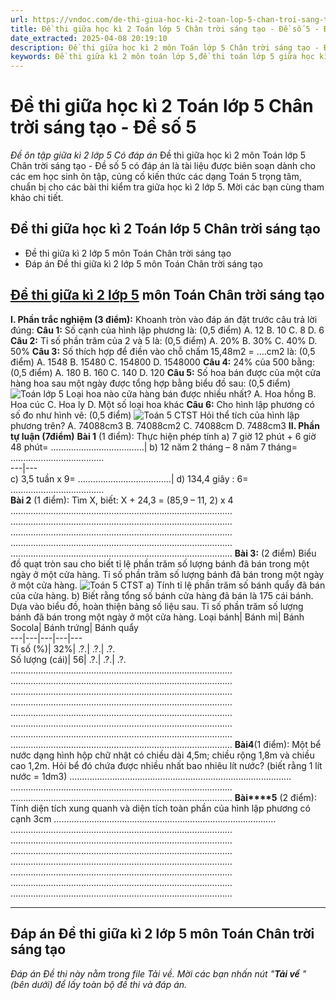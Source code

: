 ```yaml
---
url: https://vndoc.com/de-thi-giua-hoc-ki-2-toan-lop-5-chan-troi-sang-tao-de-so-5-336579
title: Đề thi giữa học kì 2 Toán lớp 5 Chân trời sáng tạo - Đề số 5 - Đề ôn tập giữa kì 2 lớp 5 Có đáp án - VnDoc.com
date_extracted: 2025-04-08 20:19:10
description: Đề thi giữa học kì 2 môn Toán lớp 5 Chân trời sáng tạo - Đề số 5 có đáp án là đề ôn tập cho các em học sinh tham khảo, củng cố kiến thức chuẩn bị cho bài thi giữa học kì 2 lớp 5.
keywords: Đề thi giữa kì 2 môn toán lớp 5,đề thi toán lớp 5 giữa học kì 2,đề thi giữa kì 2 lớp 5 môn toán,đề thi giữa kì 2 toán 5,Đề thi giữa học kì 2 môn toán lớp 5,Đề kiểm tra học kì 2 lớp 5,đề thi giữa học kì 2 lớp 5,ôn thi giữa học kì 2 môn toán lớp 5,đề thi học kì 2 lớp 5,đề thi học kì 2 lớp 5 môn toán,Đề thi giữa học kì 2 lớp 5 môn Toán có đáp án,đề kiểm tra giữa kì 2 lớp 5,Đề thi giữa học kì 2 môn Toán lớp 5 Chân trời sáng tạo,Đề thi giữa kì 2 Toán 5 Chân trời sáng tạo
---
```


# Đề thi giữa học kì 2 Toán lớp 5 Chân trời sáng tạo - Đề số 5
 _Đề ôn tập giữa kì 2 lớp 5 Có đáp án_
Đề thi giữa học kì 2 môn Toán lớp 5 Chân trời sáng tạo - Đề số 5 có đáp án là tài liệu được biên soạn dành cho các em học sinh ôn tập, củng cố kiến thức các dạng Toán 5 trọng tâm, chuẩn bị cho các bài thi kiểm tra giữa học kì 2 lớp 5. Mời các bạn cùng tham khảo chi tiết.
## Đề thi giữa học kì 2 Toán lớp 5 Chân trời sáng tạo
  * Đề thi giữa kì 2 lớp 5 môn Toán Chân trời sáng tạo
  * Đáp án Đề thi giữa kì 2 lớp 5 môn Toán Chân trời sáng tạo

## **[Đề thi giữa kì 2 lớp 5](<https://vndoc.com/de-thi-giua-ki-2-lop5>) môn Toán Chân trời sáng tạo**
**I. Phần trắc nghiệm \(3 điểm\):** Khoanh tròn vào đáp án đặt trước câu trả lời đúng:
**Câu 1:** Số cạnh của hình lập phương là: \(0,5 điểm\)
A. 12
B. 10
C. 8
D. 6
**Câu 2:** Tỉ số phần trăm của 2 và 5 là: \(0,5 điểm\)
A. 20%
B. 30%
C. 40%
D. 50%
**Câu 3:** Số thích hợp để điền vào chỗ chấm 15,48m2 = ….cm2 là: \(0,5 điểm\)
A. 1548
B. 15480
C. 154800
D. 1548000
**Câu 4:** 24% của 500 bằng: \(0,5 điểm\)
A. 180
B. 160
C. 140
D. 120
**Câu 5:** Số hoa bán được của một cửa hàng hoa sau một ngày được tổng hợp bằng biểu đồ sau: \(0,5 điểm\)
![Toán lớp 5](https://i.vdoc.vn/data/image/2025/02/18/toan-5ctst-2.jpg)
Loại hoa nào cửa hàng bán được nhiều nhất?
A. Hoa hồng
B. Hoa cúc
C. Hoa ly
D. Một số loại hoa khác
**Câu 6:** Cho hình lập phương có số đo như hình vẽ: \(0,5 điểm\)
![Toán 5 CTST](https://i.vdoc.vn/data/image/2025/02/18/toan-5ctst-3.jpg)
Hỏi thể tích của hình lập phương trên?
A. 74088cm3
B. 74088cm2
C. 74088cm
D. 7488cm3
**II. Phần tự luận \(****7****điểm\)**
**Bài 1** \(1 điểm\): Thực hiện phép tính
a\) 7 giờ 12 phút + 6 giờ 48 phút= ….……………………………| b\) 12 năm 2 tháng – 8 năm 7 tháng= ….……………………………  
---|---  
c\) 3,5 tuần x 9= ….……………………………| d\) 134,4 giây : 6= ….……………………………  
**Bài 2** \(1 điểm\): Tìm X, biết: X + 24,3 = \(85,9 – 11, 2\) x 4
….…………………………………………………………………………
….…………………………………………………………………………
….…………………………………………………………………………
….…………………………………………………………………………
….…………………………………………………………………………
**Bài 3:** \(2 điểm\)
Biểu đồ quạt tròn sau cho biết tỉ lệ phần trăm số lượng bánh đã bán trong một ngày ở một cửa hàng.
Tỉ số phần trăm số lượng bánh đã bán trong một ngày ở một cửa hàng.
![Toán 5 CTST](https://i.vdoc.vn/data/image/2025/02/18/toan-5ctst-4.jpg)
a\) Tính tỉ lệ phần trăm số bánh quẩy đã bán của cửa hàng.
b\) Biết rằng tổng số bánh cửa hàng đã bán là 175 cái bánh. Dựa vào biểu đồ, hoàn thiện bảng số liệu sau.
Tỉ số phần trăm số lượng bánh đã bán trong một ngày ở một cửa hàng.
Loại bánh| Bánh mì| Bánh Socola| Bánh trứng| Bánh quẩy  
---|---|---|---|---  
Tỉ số \(%\)| 32%| .?.| .?.| .?.  
Số lượng \(cái\)| 56| .?.| .?.| .?.  
….…………………………………………………………………………
….…………………………………………………………………………
….…………………………………………………………………………
….…………………………………………………………………………
….…………………………………………………………………………
….…………………………………………………………………………
….…………………………………………………………………………
….…………………………………………………………………………
**Bài****4******\(1 điểm\): Một bể nước dạng hình hộp chữ nhật có chiều dài 4,5m; chiều rộng 1,8m và chiều cao 1,2m. Hỏi bể đó chứa được nhiều nhất bao nhiêu lít nước? \(biết rằng 1 lít nước = 1dm3\)
….…………………………………………………………………………
….…………………………………………………………………………
….…………………………………………………………………………
**Bài****5** \(2 điểm\): Tính diện tích xung quanh và diện tích toàn phần của hình lập phương có cạnh 3cm
….…………………………………………………………………………
….…………………………………………………………………………
….…………………………………………………………………………
….…………………………………………………………………………
….…………………………………………………………………………
….…………………………………………………………………………
….…………………………………………………………………………
….…………………………………………………………………………
****
## **Đáp án Đề thi giữa kì 2 lớp 5 môn Toán Chân trời sáng tạo**
 _Đáp án Đề thi này nằm trong file Tải về. Mời các bạn nhấn nút "**Tải về** " \(bên dưới\) để lấy toàn bộ đề thi và đáp án._
